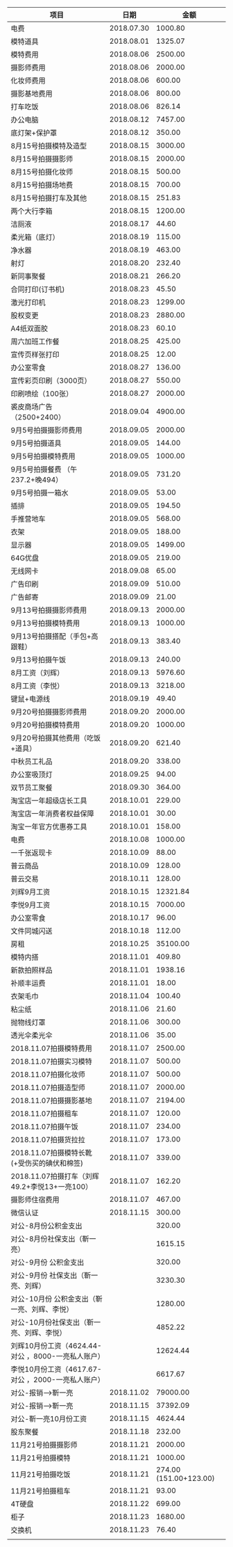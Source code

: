 | **项目**                                           | **日期**   | **金额**                 |
| -------------------------------------------------- | ---------- | ------------------------ |
| 电费                                               | 2018.07.30 | 1000.80                  |
| 模特道具                                           | 2018.08.01 | 1325.07                  |
| 模特费用                                           | 2018.08.06 | 2500.00                  |
| 摄影师费用                                         | 2018.08.06 | 2000.00                  |
| 化妆师费用                                         | 2018.08.06 | 600.00                   |
| 摄影基地费用                                       | 2018.08.06 | 800.00                   |
| 打车吃饭                                           | 2018.08.06 | 826.14                   |
| 办公电脑                                           | 2018.08.12 | 7457.00                  |
| 底灯架+保护罩                                      | 2018.08.12 | 350.00                   |
| 8月15号拍摄模特及造型                              | 2018.08.15 | 3000.00                  |
| 8月15号拍摄摄影师                                  | 2018.08.15 | 2000.00                  |
| 8月15号拍摄化妆师                                  | 2018.08.15 | 500.00                   |
| 8月15号拍摄场地费                                  | 2018.08.15 | 700.00                   |
| 8月15号拍摄打车及其他                              | 2018.08.15 | 251.83                   |
| 两个大行李箱                                       | 2018.08.15 | 1200.00                  |
| 洁厕液                                             | 2018.08.17 | 44.60                    |
| 柔光箱（底灯）                                     | 2018.08.19 | 115.00                   |
| 净水器                                             | 2018.08.19 | 463.00                   |
| 射灯                                               | 2018.08.20 | 232.40                   |
| 新同事聚餐                                         | 2018.08.21 | 266.20                   |
| 合同打印(订书机)                                   | 2018.08.23 | 45.50                    |
| 激光打印机                                         | 2018.08.23 | 1299.00                  |
| 股权变更                                           | 2018.08.23 | 2880.00                  |
| A4纸双面胶                                         | 2018.08.23 | 60.10                    |
| 周六加班工作餐                                     | 2018.08.25 | 425.00                   |
| 宣传页样张打印                                     | 2018.08.25 | 12.00                    |
| 办公室零食                                         | 2018.08.27 | 136.00                   |
| 宣传彩页印刷（3000页）                             | 2018.08.27 | 550.00                   |
| 印刷喷绘（100张）                                  | 2018.08.27 | 2000.00                  |
| 裘皮商场广告（2500+2400）                          | 2018.09.04 | 4900.00                  |
| 9月5号拍摄摄影师费用                               | 2018.09.05 | 2000.00                  |
| 9月5号拍摄道具                                     | 2018.09.05 | 144.00                   |
| 9月5号拍摄模特费用                                 | 2018.09.05 | 1000.00                  |
| 9月5号拍摄餐费           （午237.2+晚494）         | 2018.09.05 | 731.20                   |
| 9月5号拍摄一箱水                                   | 2018.09.05 | 53.00                    |
| 插排                                               | 2018.09.05 | 194.50                   |
| 手推营地车                                         | 2018.09.05 | 568.00                   |
| 衣架                                               | 2018.09.05 | 188.00                   |
| 显示器                                             | 2018.09.05 | 1499.00                  |
| 64G优盘                                            | 2018.09.05 | 219.00                   |
| 无线网卡                                           | 2018.09.08 | 65.00                    |
| 广告印刷                                           | 2018.09.09 | 510.00                   |
| 广告邮寄                                           | 2018.09.09 | 21.00                    |
| 9月13号拍摄摄影师费用                              | 2018.09.13 | 2000.00                  |
| 9月13号拍摄模特费用                                | 2018.09.13 | 1000.00                  |
| 9月13号拍摄搭配（手包+高跟鞋）                     | 2018.09.13 | 383.40                   |
| 9月13号拍摄午饭                                    | 2018.09.13 | 240.00                   |
| 8月工资（刘辉）                                    | 2018.09.13 | 5976.60                  |
| 8月工资（李悦）                                    | 2018.09.13 | 3218.00                  |
| 键鼠+电源线                                        | 2018.09.19 | 49.40                    |
| 9月20号拍摄摄影师费用                              | 2018.09.20 | 2000.00                  |
| 9月20号拍摄模特费用                                | 2018.09.20 | 1000.00                  |
| 9月20号拍摄其他费用（吃饭+道具）                   | 2018.09.20 | 621.40                   |
| 中秋员工礼品                                       | 2018.09.20 | 338.00                   |
| 办公室吸顶灯                                       | 2018.09.25 | 94.00                    |
| 双节员工聚餐                                       | 2018.09.30 | 364.00                   |
| 淘宝店一年超级店长工具                             | 2018.10.01 | 229.00                   |
| 淘宝店一年消费者权益保障                           | 2018.10.01 | 30.00                    |
| 淘宝一年官方优惠券工具                             | 2018.10.01 | 158.00                   |
| 电费                                               | 2018.10.08 | 1000.00                  |
| 一千张返现卡                                       | 2018.10.09 | 88.00                    |
| 普云商品                                           | 2018.10.09 | 128.00                   |
| 普云交易                                           | 2018.10.11 | 128.00                   |
| 刘辉9月工资                                        | 2018.10.15 | 12321.84                 |
| 李悦9月工资                                        | 2018.10.15 | 7000.00                  |
| 办公室零食                                         | 2018.10.17 | 96.00                    |
| 文件同城闪送                                       | 2018.10.18 | 112.00                   |
| 房租                                               | 2018.10.25 | 35100.00                 |
| 模特内搭                                           | 2018.11.01 | 409.80                   |
| 新款拍照样品                                       | 2018.11.01 | 1938.16                  |
| 补顺丰运费                                         | 2018.11.01 | 18.00                    |
| 衣架毛巾                                           | 2018.11.04 | 100.40                   |
| 粘尘纸                                             | 2018.11.06 | 21.60                    |
| 抛物线灯罩                                         | 2018.11.06 | 300.00                   |
| 透光伞柔光伞                                       | 2018.11.06 | 35.00                    |
| 2018.11.07拍摄模特费用                             | 2018.11.07 | 2500.00                  |
| 2018.11.07拍摄实习模特                             | 2018.11.07 | 500.00                   |
| 2018.11.07拍摄化妆师                               | 2018.11.07 | 500.00                   |
| 2018.11.07拍摄造型师                               | 2018.11.07 | 2000.00                  |
| 2018.11.07拍摄摄影基地                             | 2018.11.07 | 2194.00                  |
| 2018.11.07拍摄租车                                 | 2018.11.07 | 120.00                   |
| 2018.11.07拍摄午饭                                 | 2018.11.07 | 234.00                   |
| 2018.11.07拍摄货拉拉                               | 2018.11.07 | 173.00                   |
| 2018.11.07拍摄模特长靴(+受伤买的碘伏和棉签)        | 2018.11.07 | 339.00                   |
| 2018.11.07拍摄打车（刘辉49.2+李悦13+一亮100）      | 2018.11.07 | 162.20                   |
| 摄影师住宿费用                                     | 2018.11.07 | 467.00                   |
| 微信认证                                           | 2018.11.15 | 300.00                   |
| 对公-8月份公积金支出                               |            | 320.00                   |
| 对公-8月份社保支出（靳一亮）                       |            | 1615.15                  |
| 对公-9月份 公积金支出                              |            | 320.00                   |
| 对公-9月份 社保支出（靳一亮、刘辉）                |            | 3230.30                  |
| 对公-10月份 公积金支出（靳一亮、刘辉、李悦）       |            | 1280.00                  |
| 对公-10月份社保支出（靳一亮、刘辉、李悦）          |            | 4852.22                  |
| 刘辉10月份工资（4624.44-对公 ，8000-一亮私人账户） |            | 12624.44                 |
| 李悦10月份工资（4617.67-对公 ，2000-一亮私人账户） |            | 6617.67                  |
| 对公-报销—>靳一亮                                  | 2018.11.02 | 79000.00                 |
| 对公-报销—>靳一亮                                  | 2018.11.15 | 37392.09                 |
| 对公-靳一亮10月份工资                              | 2018.11.15 | 4624.44                  |
| 股东聚餐                                           | 2018.11.18 | 232.00                   |
| 11月21号拍摄摄影师                                 | 2018.11.21 | 2000.00                  |
| 11月21号拍摄模特                                   | 2018.11.21 | 1000.00                  |
| 11月21号拍摄吃饭                                   | 2018.11.21 | 274.00   (151.00+123.00) |
| 11月21号拍摄租车                                   | 2018.11.21 | 93.00                    |
| 4T硬盘                                             | 2018.11.22 | 699.00                   |
| 柜子                                               | 2018.11.23 | 1680.00                  |
| 交换机                                             | 2018.11.23 | 76.40                    |
|                                                    |            |                          |